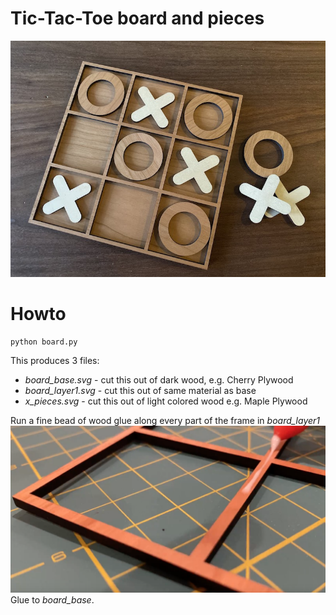 # Tic-Tac-Toe board and pieces

![Board](https://github.com/dps/lasercut/blob/master/tictactoe/imgs/tictactoe.jpg?raw=true "Board")

# Howto

```
python board.py
```

This produces 3 files:

 - *board_base.svg* - cut this out of dark wood, e.g. Cherry Plywood
 - *board_layer1.svg* - cut this out of same material as base
 - *x_pieces.svg* - cut this out of light colored wood e.g. Maple Plywood

Run a fine bead of wood glue along every part of the frame in *board_layer1*
![Board](https://github.com/dps/lasercut/blob/master/tictactoe/imgs/glue.png?raw=true "Glue")
Glue to *board_base*.
